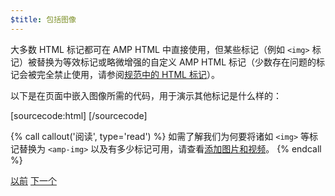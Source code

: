 ```yaml
---
$title: 包括图像
---
```


大多数 HTML 标记都可在 AMP HTML 中直接使用，但某些标记（例如 `<img>` 标记）被替换为等效标记或略微增强的自定义 AMP HTML 标记（少数存在问题的标记会被完全禁止使用，请参阅[规范中的 HTML 标记](/zh_cn/docs/fundamentals/spec.html)）。

以下是在页面中嵌入图像所需的代码，用于演示其他标记是什么样的：

[sourcecode:html]
<amp-img src="welcome.jpg" alt="Welcome" height="400" width="800"></amp-img>
[/sourcecode]

{% call callout('阅读', type='read') %}
如需了解我们为何要将诸如 `<img>` 等标记替换为 `<amp-img>` 以及有多少标记可用，请查看[添加图片和视频](/zh_cn/docs/media/amp_replacements.html)。
{% endcall %}

<div class="prev-next-buttons">
  <a class="button prev-button" href="/zh_cn/docs/getting_started/create/basic_markup.html"><span class="arrow-prev">以前</span></a>
  <a class="button next-button" href="/zh_cn/docs/getting_started/create/presentation_layout.html"><span class="arrow-next">下一个</span></a>
</div>
